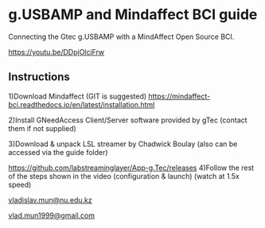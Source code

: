 # g.USBAMP and Mindaffect BCI guide

Connecting the Gtec g.USBAMP with a MindAffect Open Source BCI.

https://youtu.be/DDpjOlciFrw

## Instructions

1)Download Mindaffect (GIT is suggested)
https://mindaffect-bci.readthedocs.io/en/latest/installation.html

2)Install GNeedAccess Client/Server software provided by gTec (contact them if not supplied)

3)Download & unpack LSL streamer by Chadwick Boulay 
(also can be accessed via the guide folder) 

https://github.com/labstreaminglayer/App-g.Tec/releases
4)Follow the rest of the steps shown in the video (configuration & launch) (watch at 1.5x speed)

vladislav.mun@nu.edu.kz

vlad.mun1999@gmail.com 
